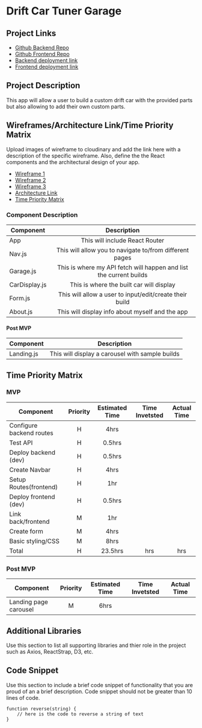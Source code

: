 
# Drift Car Tuner Garage

## Project Links

- [Github Backend Repo](https://github.com/acurunner79/Capstone-Backend.git)
- [Github Frontend Repo]()
- [Backend deployment link]()
- [Frontend deployment link]()

## Project Description

This app will allow a user to build a custom drift car with the provided parts but also allowing to add their own custom parts.




## Wireframes/Architecture Link/Time Priority Matrix

Upload images of wireframe to cloudinary and add the link here with a description of the specific wireframe. Also, define the the React components and the architectural design of your app.

- [Wireframe 1](https://res.cloudinary.com/acurunner79/image/upload/v1614703240/IMG_2775_wqzgqa.heic)
- [Wireframe 2](https://res.cloudinary.com/acurunner79/image/upload/v1614703151/IMG_2776_kj6v8y.heic)
- [Wireframe 3](https://res.cloudinary.com/acurunner79/image/upload/v1614703142/IMG_2777_zfjzu1.heic)
- [Architecture Link](https://res.cloudinary.com/acurunner79/image/upload/v1614619081/IMG_2773_lxrzt7.heic)
- [Time Priority Matrix](https://res.cloudinary.com/acurunner79/image/upload/v1614621098/IMG_2774_qesqwj.heic)


### Component Description

 
| Component | Description | 
| --- | :---: |  
| App | This will include React Router| 
| Nav.js | This will allow you to navigate to/from different pages | 
| Garage.js | This is where my API fetch will happen and list the current builds | 
| CarDisplay.js | This is where the built car will display | 
| Form.js | This will allow a user to input/edit/create their build | 
| About.js | This will display info about myself and the app | 
#### Post MVP
| Component | Description |
| --- | :---: |  
| Landing.js | This will display a carousel with sample builds | 

## Time Priority Matrix
### MVP

| Component | Priority | Estimated Time | Time Invetsted | Actual Time |
| --- | :---: |  :---: | :---: | :---: |
| Configure backend routes | H | 4hrs|  |  |
| Test API | H | 0.5hrs |  |  |
| Deploy backend (dev) | H | 0.5hrs |  |  |
| Create Navbar | H | 4hrs |  |  |
| Setup Routes(frontend) | H | 1hr |  |  |
| Deploy frontend (dev) | H | 0.5hrs |  |  |
| Link back/frontend | M | 1hr |  |  |
| Create form | M | 4hrs |  |  |
| Basic styling/CSS | M | 8hrs |  |  |
| Total | H | 23.5hrs| hrs | hrs |

### Post MVP

| Component | Priority | Estimated Time | Time Invetsted | Actual Time |
| --- | :---: |  :---: | :---: | :---: |
| Landing page carousel | M | 6hrs |  |  |

## Additional Libraries
 Use this section to list all supporting libraries and thier role in the project such as Axios, ReactStrap, D3, etc. 

## Code Snippet

Use this section to include a brief code snippet of functionality that you are proud of an a brief description.  Code snippet should not be greater than 10 lines of code. 

```
function reverse(string) {
	// here is the code to reverse a string of text
}
```
